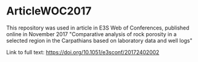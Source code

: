 # ArticleWOC2017

This repository was used in article in E3S Web of Conferences, published online in November 2017 "Comparative analysis of rock porosity in a selected region in the Carpathians based on laboratory data and well logs"

Link to full text: 	https://doi.org/10.1051/e3sconf/20172402002
